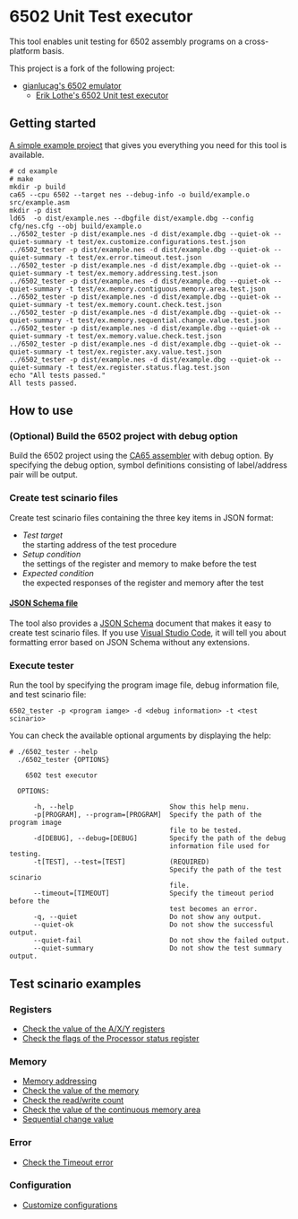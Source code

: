 # 6502 Unit Test executor
This tool enables unit testing for 6502 assembly programs on a cross-platform basis. 

This project is a fork of the following project:
- [gianlucag's 6502 emulator](https://github.com/gianlucag/mos6502)
  - [Erik Lothe's 6502 Unit test executor](https://github.com/89erik/6502_test_executor)

## Getting started
[A simple example project](https://github.com/AsaiYusuke/6502_test_executor/tree/master/example) that gives you everything you need for this tool is available.

```
# cd example
# make
mkdir -p build
ca65 --cpu 6502 --target nes --debug-info -o build/example.o src/example.asm
mkdir -p dist
ld65  -o dist/example.nes --dbgfile dist/example.dbg --config cfg/nes.cfg --obj build/example.o
../6502_tester -p dist/example.nes -d dist/example.dbg --quiet-ok --quiet-summary -t test/ex.customize.configurations.test.json
../6502_tester -p dist/example.nes -d dist/example.dbg --quiet-ok --quiet-summary -t test/ex.error.timeout.test.json
../6502_tester -p dist/example.nes -d dist/example.dbg --quiet-ok --quiet-summary -t test/ex.memory.addressing.test.json
../6502_tester -p dist/example.nes -d dist/example.dbg --quiet-ok --quiet-summary -t test/ex.memory.contiguous.memory.area.test.json
../6502_tester -p dist/example.nes -d dist/example.dbg --quiet-ok --quiet-summary -t test/ex.memory.count.check.test.json
../6502_tester -p dist/example.nes -d dist/example.dbg --quiet-ok --quiet-summary -t test/ex.memory.sequential.change.value.test.json
../6502_tester -p dist/example.nes -d dist/example.dbg --quiet-ok --quiet-summary -t test/ex.memory.value.check.test.json
../6502_tester -p dist/example.nes -d dist/example.dbg --quiet-ok --quiet-summary -t test/ex.register.axy.value.test.json
../6502_tester -p dist/example.nes -d dist/example.dbg --quiet-ok --quiet-summary -t test/ex.register.status.flag.test.json
echo "All tests passed."
All tests passed.
```

## How to use

### (Optional) Build the 6502 project with debug option
Build the 6502 project using the [CA65 assembler](https://cc65.github.io/doc/ca65.html) with debug option.
By specifying the debug option, symbol definitions consisting of label/address pair will be output.

### Create test scinario files
Create test scinario files containing the three key items in JSON format:

- *Test target*  
the starting address of the test procedure
- *Setup condition*  
the settings of the register and memory to make before the test
- *Expected condition*  
the expected responses of the register and memory after the test

#### [JSON Schema file](https://github.com/AsaiYusuke/6502_test_executor/blob/master/schema/testcase.schema.json)
The tool also provides a [JSON Schema](https://json-schema.org/) document that makes it easy to create test scinario files.
If you use [Visual Studio Code](https://code.visualstudio.com/), it will tell you about formatting error based on JSON Schema without any extensions.

### Execute tester
Run the tool by specifying the program image file, debug information file, and test scinario file:

```
6502_tester -p <program iamge> -d <debug information> -t <test scinario>
```

You can check the available optional arguments by displaying the help:

```
# ./6502_tester --help
  ./6502_tester {OPTIONS}

    6502 test executor

  OPTIONS:

      -h, --help                        Show this help menu.
      -p[PROGRAM], --program=[PROGRAM]  Specify the path of the program image
                                        file to be tested.
      -d[DEBUG], --debug=[DEBUG]        Specify the path of the debug
                                        information file used for testing.
      -t[TEST], --test=[TEST]           (REQUIRED)
                                        Specify the path of the test scinario
                                        file.
      --timeout=[TIMEOUT]               Specify the timeout period before the
                                        test becomes an error.
      -q, --quiet                       Do not show any output.
      --quiet-ok                        Do not show the successful output.
      --quiet-fail                      Do not show the failed output.
      --quiet-summary                   Do not show the test summary output.

```

## Test scinario examples

### Registers
- [Check the value of the A/X/Y registers](https://github.com/AsaiYusuke/6502_test_executor/blob/master/example/test/ex.register.axy.value.test.json)
- [Check the flags of the Processor status register](https://github.com/AsaiYusuke/6502_test_executor/blob/master/example/test/ex.register.status.flag.test.json)

### Memory
- [Memory addressing](https://github.com/AsaiYusuke/6502_test_executor/blob/master/example/test/ex.memory.addressing.test.json)
- [Check the value of the memory](https://github.com/AsaiYusuke/6502_test_executor/blob/master/example/test/ex.memory.value.check.test.json)
- [Check the read/write count](https://github.com/AsaiYusuke/6502_test_executor/blob/master/example/test/ex.memory.count.check.test.json)
- [Check the value of the continuous memory area](https://github.com/AsaiYusuke/6502_test_executor/blob/master/example/test/ex.memory.contiguous.memory.area.test.json)
- [Sequential change value](https://github.com/AsaiYusuke/6502_test_executor/blob/master/example/test/ex.memory.sequential.change.value.test.json)

### Error
- [Check the Timeout error](https://github.com/AsaiYusuke/6502_test_executor/blob/master/example/test/ex.error.timeout.test.json)

### Configuration
- [Customize configurations](https://github.com/AsaiYusuke/6502_test_executor/blob/master/example/test/ex.customize.configurations.test.json)
